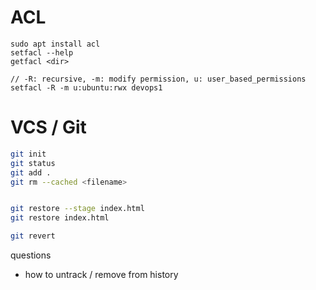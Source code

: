 # ACL

```
sudo apt install acl
setfacl --help
getfacl <dir>

// -R: recursive, -m: modify permission, u: user_based_permissions
setfacl -R -m u:ubuntu:rwx devops1
```

# VCS / Git

```bash
git init
git status
git add .
git rm --cached <filename>


git restore --stage index.html
git restore index.html

git revert

```

questions

- how to untrack / remove from history
